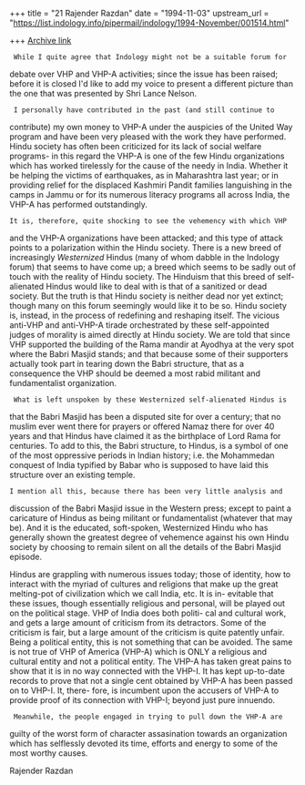 +++
title = "21 Rajender Razdan"
date = "1994-11-03"
upstream_url = "https://list.indology.info/pipermail/indology/1994-November/001514.html"

+++
[Archive link](https://list.indology.info/pipermail/indology/1994-November/001514.html)


     While I quite agree that Indology might not be a suitable forum for
debate over VHP and VHP-A activities; since the issue has been raised; 
before it is closed I'd like to add my voice to present a different
picture than the one that was presented by Shri Lance Nelson. 

     I personally have contributed in the past (and still continue to
contribute) my own money to VHP-A under the auspicies of the United Way
program and have been very pleased with the work they have performed.
Hindu society has often been criticized for its lack of social welfare
programs- in this regard the VHP-A is one of the few Hindu organizations
which has worked tirelessly for the cause of the needy in India. Whether
it be helping the victims of earthquakes, as in Maharashtra last year; or
in providing relief for the displaced Kashmiri Pandit families languishing
in the camps in Jammu or for its numerous literacy programs all across
India, the VHP-A has performed outstandingly. 

    It is, therefore, quite shocking to see the vehemency with which VHP
and the VHP-A organizations have been attacked; and this type of attack
points to a polarization within the Hindu society. There is a new breed of
increasingly *Westernized* Hindus (many of whom dabble in the Indology
forum) that seems to have come up; a breed which seems to be sadly out of
touch with the reality of Hindu society. The Hinduism that this breed of
self-alienated Hindus would like to deal with is that of a sanitized or
dead society. But the truth is that Hindu society is neither dead nor yet
extinct; though many on this forum seemingly would like it to be so. Hindu
society is, instead, in the process of redefining and reshaping itself.
The vicious anti-VHP and anti-VHP-A tirade orchestrated by these
self-appointed judges of morality is aimed directly at Hindu society. We
are told that since VHP supported the building of the Rama mandir at
Ayodhya at the very spot where the Babri Masjid stands; and that because
some of their supporters actually took part in tearing down the Babri
structure, that as a consequence the VHP should be deemed a most rabid 
militant and fundamentalist organization. 

     What is left unspoken by these Westernized self-alienated Hindus is
that the Babri Masjid has been a disputed site for over a century; that no
muslim ever went there for prayers or offered Namaz there for over 40
years and that Hindus have claimed it as the birthplace of Lord Rama for
centuries.  To add to this, the Babri structure, to Hindus, is a symbol of
one of the most oppressive periods in Indian history; i.e. the Mohammedan
conquest of India typified by Babar who is supposed to have laid this
structure over an existing temple. 

    I mention all this, because there has been very little analysis and
discussion of the Babri Masjid issue in the Western press; except to paint
a caricature of Hindus as being militant or fundamentalist (whatever that
may be). And it is the educated, soft-spoken, Westernized Hindu who has
generally shown the greatest degree of vehemence against his own Hindu
society by choosing to remain silent on all the details of the Babri
Masjid episode. 

   Hindus are grappling with numerous issues today; those of identity, how
to interact with the myriad of cultures and religions that make up the
great melting-pot of civilization which we call India, etc. It is in-
evitable that these issues, though essentially religious and personal,
will be played out on the political stage. VHP of India does both politi-
cal and cultural work, and gets a large amount of criticism from its
detractors.  Some of the criticism is fair, but a large amount of the
criticism is quite patently unfair.  Being a political entity, this is not
something that can be avoided. The same is not true of VHP of America
(VHP-A) which is ONLY a religious and cultural entity and not a political
entity.  The VHP-A has taken great pains to show that it is in no way
connected with the VHP-I. It has kept up-to-date records to prove that not
a single cent obtained by VHP-A has been passed on to VHP-I. It, there-
fore, is incumbent upon the accusers of VHP-A to provide proof of its
connection with VHP-I; beyond just pure innuendo. 

     Meanwhile, the people engaged in trying to pull down the VHP-A are
guilty of the worst form of character assasination towards an organization
which has selflessly devoted its time, efforts and energy to some of the
most worthy causes. 

Rajender Razdan





